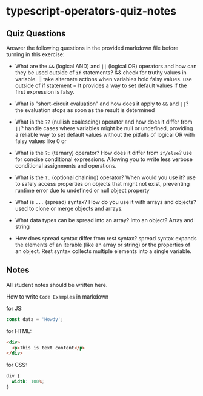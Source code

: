 # typescript-operators-quiz-notes

## Quiz Questions

Answer the following questions in the provided markdown file before turning in this exercise:

- What are the `&&` (logical AND) and `||` (logical OR) operators and how can they be used outside of `if` statements?
  && check for truthy values in variable. || take alternate actions when variables hold falsy values. use outside of if statement = It provides a way to set default values if the first expression is falsy.
- What is "short-circuit evaluation" and how does it apply to `&&` and `||`?
  the evaluation stops as soon as the result is determined
- What is the `??` (nullish coalescing) operator and how does it differ from `||`?
  handle cases where variables might be null or undefined, providing a reliable way to set default values without the pitfalls of logical OR with falsy values like 0 or
- What is the `?:` (ternary) operator? How does it differ from `if/else`?
  use for concise conditional expressions. Allowing you to write less verbose conditional assignments and operations.

- What is the `?.` (optional chaining) operator? When would you use it?
  use to safely access properties on objects that might not exist, preventing runtime error due to undefined or null object property
- What is `...` (spread) syntax? How do you use it with arrays and objects?
  used to clone or merge objects and arrays.
- What data types can be spread into an array? Into an object?
  Array and string
- How does spread syntax differ from rest syntax?
  spread syntax expands the elements of an iterable (like an array or string) or the properties of an object. Rest syntax collects multiple elements into a single variable.

## Notes

All student notes should be written here.

How to write `Code Examples` in markdown

for JS:

```js
const data = 'Howdy';
```

for HTML:

```html
<div>
  <p>This is text content</p>
</div>
```

for CSS:

```css
div {
  width: 100%;
}
```
